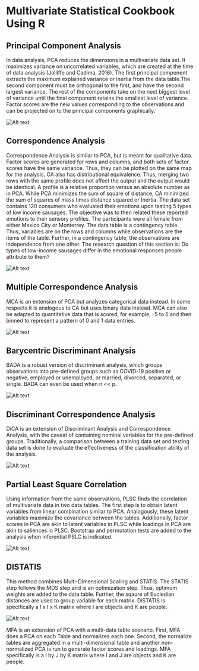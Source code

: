 # Multivariate Statistical Cookbook Using R

## Principal Component Analysis

In data analysis, PCA reduces the dimensions in a multivariate data set. It maximizes variance on uncorrelated variables, which are created at the time of data analysis (Jolliffe and Cadima, 2016). The first principal component extracts the maximum explained variance or inertia from the data table.The second component must be orthogonal to the first, and have the second largest variance. The rest of the components take on the next biggest level of variance until the final component retains the smallest level of variance. Factor scores are the new values corresponding to the observations and can be projected on to the principal components graphically.

![Alt text](PCA1.png?raw=true "Title")

## Correspondence Analysis

Correspondence Analysis is similar to PCA, but is meant for qualitative data. Factor scores are generated for rows and columns, and both sets of factor scores have the same variance. Thus, they can be plotted on the same map for the analysis. CA also has distributional equivalence. Thus, merging two rows with the same profile does not affect the output and the output would be identical. A profile is a relative proportion versus an absolute number as in PCA. While PCA minimizes the sum of square of distance, CA minimized the sum of squares of mass times distance squared or Inertia.
The data set contains 120 consumers who evaluated their emotions upon tasting 5 types of low income sausages. The objective was to then related these reported emotions to their sensory profiles. The participants were all female from either Mexico City or Monterrey.
The data table is a contingency table. Thus, variables are on the rows and columns while observations are the items of the table. Further, in a contingency table, the observations are independence from one other.
The research question of this section is: Do types of low-income sausages differ in the emotional responses people attribute to them?

![Alt text](CA1.png?raw=true "Title")

## Multiple Correspondence Analysis

MCA is an extension of PCA but analyzes categorical data instead. In some respects it is analogous to CA but uses binary data instead. MCA can also be adapted to quantitative data that is scored, for example, -5 to 5 and then binned to represent a pattern of 0 and 1 data entries.

![Alt text](MCA1.png?raw=true "Title")

## Barycentric Discriminant Analysis

BADA is a robust version of discriminant analysis, which groups observations into pre-defined groups such as COVID-19 positive or negative, employed or unemployed, or married, divorced, separated, or single. BADA can even be used when n << p. 

![Alt text](BADA1.png?raw=true "Title")

## Discriminant Correspondence Analysis

DiCA is an extension of Discriminant Analysis and Correspondence Analysis, with the caveat of containing nominal variables for the pre-defined groups. Traditionally, a comparison between a training data set and testing data set is done to evaluate the effectiveness of the classification ability of the analysis.

![Alt text](DiCA1.png?raw=true "Title")

## Partial Least Square Correlation

Using information from the same observations, PLSC finds the correlation of multivariate data in two data tables. The first step is to obtain latent variables from linear combination similar to PCA. Analogously, these latent variables maximize the covariance between the tables. Additionally, factor scores in PCA are akin to latent variables in PLSC while loadings in PCA are akin to saliences in PLSC. Bootstrap and permutation tests are added to the analysis when inferential PSLC is indicated.

![Alt text](PLSC1.png?raw=true "Title")

## DISTATIS

This method combines Multi-Dimensional Scaling and STATIS. The STATIS step follows the MDS step and is an optimization step. Thus, optimum weights are added to the data table. Further, the sqaure of Eucledian distances are used to group variable for each matrix. DiSTATIS is specifically a I x I x K matrix where I are objects and K are people.

![Alt text](DISTATIS1.png?raw=true "Title")

MFA is an extension of PCA with a multi-data table scenario. First, MFA does a PCA on each Table and normalizes each one. Second, the normalize tables are aggregated in a multi-dimensional table and another non-normalized PCA is run to generate factor scores and loadings. MFA specifically is a I by J by K matrix where I and J are objects and K are people.
